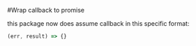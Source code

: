 #Wrap callback to promise

this package now does assume callback in this specific format:

```Javascript
(err, result) => {}
```